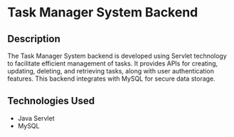 # Task Manager System Backend

## Description

The Task Manager System backend is developed using Servlet technology to facilitate efficient management of tasks. It provides APIs for creating, updating, deleting, and retrieving tasks, along with user authentication features. This backend integrates with MySQL for secure data storage.

## Technologies Used

- Java Servlet
- MySQL

